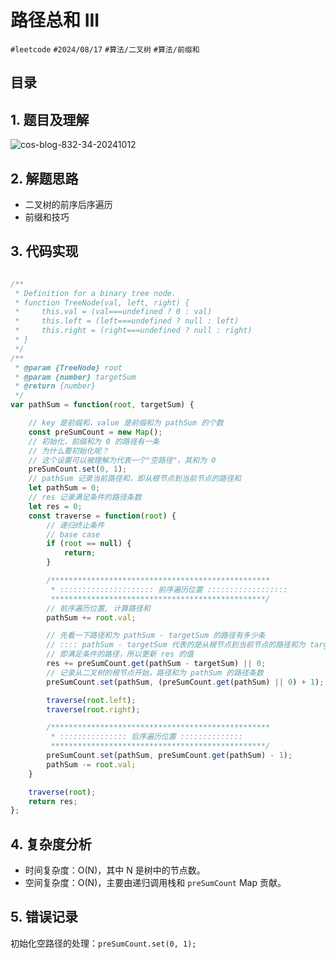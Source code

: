 
# 路径总和 III


`#leetcode`   `#2024/08/17` `#算法/二叉树` `#算法/前缀和` 


## 目录
<!-- toc -->
 ## 1. 题目及理解 

![cos-blog-832-34-20241012](https://blog-1310531898.cos.ap-beijing.myqcloud.com/832-34-20241012/Pasted%20image%2020240817143510.png)

## 2. 解题思路

- 二叉树的前序后序遍历
- 前缀和技巧

## 3. 代码实现

```javascript

/**
 * Definition for a binary tree node.
 * function TreeNode(val, left, right) {
 *     this.val = (val===undefined ? 0 : val)
 *     this.left = (left===undefined ? null : left)
 *     this.right = (right===undefined ? null : right)
 * }
 */
/**
 * @param {TreeNode} root
 * @param {number} targetSum
 * @return {number}
 */
var pathSum = function(root, targetSum) {

    // key 是前缀和，value 是前缀和为 pathSum 的个数
    const preSumCount = new Map();
    // 初始化，前缀和为 0 的路径有一条
    // 为什么要初始化呢？
    // 这个设置可以被理解为代表一个"空路径"，其和为 0
    preSumCount.set(0, 1);
    // pathSum 记录当前路径和，即从根节点到当前节点的路径和
    let pathSum = 0;
    // res 记录满足条件的路径条数
    let res = 0;
    const traverse = function(root) {
        // 递归终止条件
        // base case
        if (root == null) {
            return;
        }

        /*************************************************
         * ::::::::::::::::::::: 前序遍历位置 ::::::::::::::::::
         ************************************************/
        // 前序遍历位置, 计算路径和
        pathSum += root.val;

        // 先看一下路径和为 pathSum - targetSum 的路径有多少条
        // :::: pathSum - targetSum 代表的是从根节点到当前节点的路径和为 targetSum
        // 即满足条件的路径，所以更新 res 的值
        res += preSumCount.get(pathSum - targetSum) || 0;
        // 记录从二叉树的根节点开始，路径和为 pathSum 的路径条数
        preSumCount.set(pathSum, (preSumCount.get(pathSum) || 0) + 1);

        traverse(root.left);
        traverse(root.right);

        /*************************************************
         * ::::::::::::::: 后序遍历位置 ::::::::::::::
         ************************************************/
        preSumCount.set(pathSum, preSumCount.get(pathSum) - 1);
        pathSum -= root.val;
    }

    traverse(root);
    return res;
};


```

## 4. 复杂度分析

- 时间复杂度：O(N)，其中 N 是树中的节点数。
- 空间复杂度：O(N)，主要由递归调用栈和 `preSumCount` Map 贡献。

## 5. 错误记录

初始化空路径的处理：`preSumCount.set(0, 1);`

